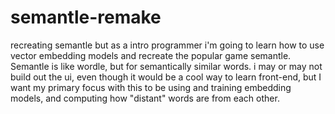 # semantle-remake
recreating semantle but as a intro programmer
i'm going to learn how to use vector embedding models and recreate the popular game semantle. Semantle is like wordle, but for semantically similar words. i may or may not build out the ui, even though it would be a cool way to learn front-end, but I want my primary focus with this to be using and training embedding models, and computing how "distant" words are from each other.

